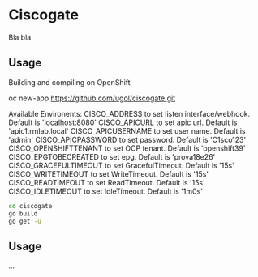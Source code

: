 # Ciscogate

Bla bla 

## Usage

Building and compiling on OpenShift

oc new-app https://github.com/ugol/ciscogate.git

Available Environents:
 CISCO_ADDRESS to set listen interface/webhook. Default is 'localhost:8080'
 CISCO_APICURL to set apic url. Default is 'apic1.rmlab.local' 
 CISCO_APICUSERNAME to set user name. Default is 'admin' 
 CISCO_APICPASSWORD to set password. Default is 'C1sco123' 
 CISCO_OPENSHIFTTENANT to set OCP tenant. Default is 'openshift39' 
 CISCO_EPGTOBECREATED to set epg. Default is 'prova18e26' 
 CISCO_GRACEFULTIMEOUT to set GracefulTimeout. Default is '15s' 
 CISCO_WRITETIMEOUT to set WriteTimeout. Default is '15s' 
 CISCO_READTIMEOUT to set ReadTimeout. Default is '15s'
 CISCO_IDLETIMEOUT to set IdleTimeout. Default is '1m0s'


```bash
cd ciscogate
go build
go get -u
```

## Usage

...
